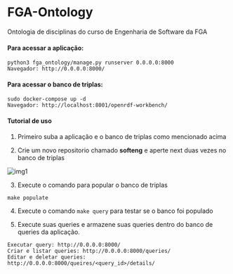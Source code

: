 # FGA-Ontology

Ontologia de disciplinas do curso de Engenharia de Software da FGA

#### Para acessar a aplicação:

```
python3 fga_ontology/manage.py runserver 0.0.0.0:8000
Navegador: http://0.0.0.0:8000/
```

#### Para acessar o banco de triplas:

```
sudo docker-compose up -d
Navegador: http://localhost:8001/openrdf-workbench/
```

#### Tutorial de uso

1. Primeiro suba a aplicação e o banco de triplas como mencionado acima

2. Crie um novo repositorio chamado **softeng** e aperte next duas vezes no banco de triplas

![img1](https://user-images.githubusercontent.com/14116020/41176876-6dcba296-6b38-11e8-988f-e9e5a2bd3329.png)

3. Execute o comando para popular o banco de triplas

```
make populate
```

4. Execute o comando ```make query``` para testar se o banco foi populado

5. Execute suas queries e armazene suas queries dentro do banco de queries da aplicação.

```
Executar query: http://0.0.0.0:8000/
Criar e listar queries: http://0.0.0.0:8000/queries/
Editar e deletar queries: http://0.0.0.0:8000/queires/<query_id>/details/
```
